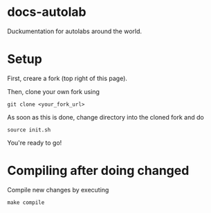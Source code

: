 # docs-autolab
Duckumentation for autolabs around the world.


# Setup

First, creare a fork (top right of this page). 

Then, clone your own fork using

    git clone <your_fork_url>
    
As soon as this is done, change directory into the cloned fork and do

    source init.sh
    
You're ready to go!

# Compiling after doing changed

Compile new changes by executing

    make compile
